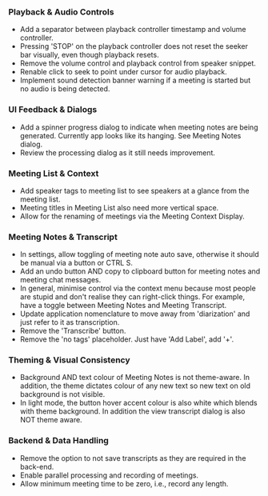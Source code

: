 ### Playback & Audio Controls
- Add a separator between playback controller timestamp and volume controller.
- Pressing 'STOP' on the playback controller does not reset the seeker bar visually, even though playback resets.
- Remove the volume control and playback control from speaker snippet.
- Renable click to seek to point under cursor for audio playback.
- Implement sound detection banner warning if a meeting is started but no audio is being detected.

### UI Feedback & Dialogs
- Add a spinner progress dialog to indicate when meeting notes are being generated. Currently app looks like its hanging. See Meeting Notes dialog.
- Review the processing dialog as it still needs improvement.

### Meeting List & Context
- Add speaker tags to meeting list to see speakers at a glance from the meeting list.
- Meeting titles in Meeting List also need more vertical space.
- Allow for the renaming of meetings via the Meeting Context Display.

### Meeting Notes & Transcript
- In settings, allow toggling of meeting note auto save, otherwise it should be manual via a button or CTRL S.
- Add an undo button AND copy to clipboard button for meeting notes and meeting chat messages.
- In general, minimise control via the context menu because most people are stupid and don't realise they can right-click things. For example, have a toggle between Meeting Notes and Meeting Transcript.
- Update application nomenclature to move away from 'diarization' and just refer to it as transcription.
- Remove the 'Transcribe' button.
- Remove the 'no tags' placeholder. Just have 'Add Label', add '+'.

### Theming & Visual Consistency
- Background AND text colour of Meeting Notes is not theme-aware. In addition, the theme dictates colour of any new text so new text on old background is not visible.
- In light mode, the button hover accent colour is also white which blends with theme background. In addition the view transcript dialog is also NOT theme aware.

### Backend & Data Handling
- Remove the option to not save transcripts as they are required in the back-end.
- Enable parallel processing and recording of meetings.
- Allow minimum meeting time to be zero, i.e., record any length.